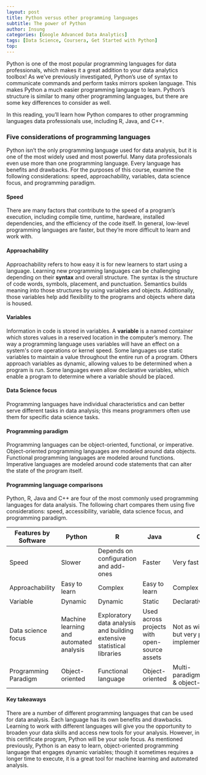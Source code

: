 ```yaml
---
layout: post
title: Python versus other programming languages
subtitle: The power of Python
author: Insung
categories: [Google Advanced Data Analytics]
tags: [Data Science, Coursera, Get Started with Python]
top:
---
```


Python is one of the most popular programming languages for data professionals, which makes it a great addition to your data analytics toolbox! As we’ve previously investigated, Python’s use of syntax to communicate commands and perform tasks mirrors spoken language. This makes Python a much easier programming language to learn. Python’s structure is similar to many other programming languages, but there are some key differences to consider as well.

In this reading, you’ll learn how Python compares to other programming languages data professionals use, including R, Java, and C++. 

### Five considerations of programming languages

Python isn’t the only programming language used for data analysis, but it is one of the most widely used and most powerful. Many data professionals even use more than one programming language. Every language has benefits and drawbacks. For the purposes of this course, examine the following considerations: speed, approachability, variables, data science focus, and programming paradigm.

#### Speed

There are many factors that contribute to the speed of a program’s execution, including compile time, runtime, hardware, installed dependencies, and the efficiency of the code itself. In general, low-level programming languages are faster, but they’re more difficult to learn and work with. 

#### Approachability

Approachability refers to how easy it is for new learners to start using a language. Learning new programming languages can be challenging depending on their **syntax** and overall structure. The syntax is the structure of code words, symbols, placement, and punctuation. Semantics builds meaning into those structures by using variables and objects. Additionally, those variables help add flexibility to the programs and objects where data is housed. 

#### Variables

Information in code is stored in variables. A **variable** is a named container which stores values in a reserved location in the computer’s memory. The way a programming language uses variables will have an effect on a system's core operations or kernel speed. Some languages use static variables to maintain a value throughout the entire run of a program. Others approach variables as dynamic, allowing values to be determined when a program is run. Some languages even allow declarative variables, which enable a program to determine where a variable should be placed. 

#### Data Science focus

Programming languages have individual characteristics and can better serve different tasks in data analysis; this means programmers often use them for specific data science tasks. 

#### Programming paradigm

Programming languages can be object-oriented, functional, or imperative. Object-oriented programming languages are modeled around data objects. Functional programming languages are modeled around functions. Imperative languages are modeled around code statements that can alter the state of the program itself. 

#### Programming language comparisons

Python, R, Java and C++ are four of the most commonly used programming languages for data analysis. The following chart compares them using  five considerations: speed, accessibility, variable, data science focus, and programming paradigm. 

| Features by Software | Python | R | Java | C++ |
| -------------------- | ------ | - | ---- | --- |
| Speed | Slower | Depends on configuration and add-ones | Faster | Very fast |
| Approachability | Easy to learn | Complex | Easy to learn | Complex |
| Variable | Dynamic | Dynamic | Static | Declarative |
| Data science focus | Machine learning and automated analysis | Exploratory data analysis and building extensive statistical libraries | Used across projects with open-source assets | Not as widely used but very powerful implementations |
| Programming Paradigm | Object-oriented | Functional language | Object-oriented | Multi-paradigm(imperative & object-oriented) |

#### Key takeaways

There are a number of different programming languages that can be used for data analysis. Each language has its own benefits and drawbacks. Learning to work with different languages will give you the opportunity to broaden your data skills and access new tools for your analysis. However, in this certificate program, Python will be your sole focus. As mentioned previously, Python is an easy to learn, object-oriented programming language that engages dynamic variables; though it sometimes requires a longer time to execute, it is a great tool for machine learning and automated analysis. 
